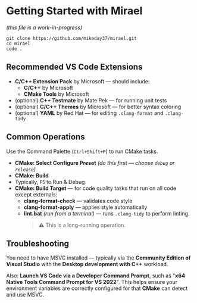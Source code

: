 # Getting Started with Mirael
*(this file is a work-in-progress)*
```
git clone https://github.com/mikeday37/mirael.git
cd mirael
code .
```
## Recommended VS Code Extensions

  - **C/C++ Extension Pack** by Microsoft — should include:
    - **C/C++** by Microsoft
    - **CMake Tools** by Microsoft
  - (optional) **C++ Testmate** by Mate Pek — for running unit tests
  - (optional) **C/C++ Themes** by Microsoft — for better syntax coloring
  - (optional) **YAML** by Red Hat — for editing `.clang-format` and `.clang-tidy`

## Common Operations

Use the Command Palette (`Ctrl+Shift+P`) to run CMake tasks.
- **CMake: Select Configure Preset** *(do this first — choose `debug` or `release`)*
- **CMake: Build**
- Typically, `F5` to Run & Debug
- **CMake: Build Target** — for code quality tasks that run on all code except externals:
  - **clang-format-check** — validates code style
  - **clang-format-apply** — applies style automatically
  - **lint.bat** *(run from a terminal)* — runs `.clang-tidy` to perform linting.
    > ⚠️ This is a long-running operation.

## Troubleshooting

You need to have MSVC installed — typically via the **Community Edition of Visual Studio** with the **Desktop development with C++** workload.

Also: **Launch VS Code via a Developer Command Prompt**, such as "**x64 Native Tools Command Prompt for VS 2022**".  This helps ensure your environment variables are correctly configured for that **CMake** can detect and use MSVC.